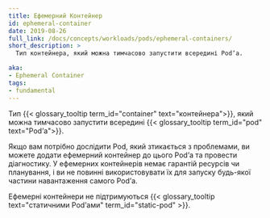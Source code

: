 ```yaml
---
title: Ефемерний Контейнер
id: ephemeral-container
date: 2019-08-26
full_link: /docs/concepts/workloads/pods/ephemeral-containers/
short_description: >
  Тип контейнера, який можна тимчасово запустити всередині Podʼа.

aka:
- Ephemeral Container
tags:
- fundamental
---
```

Тип {{< glossary_tooltip term_id="container" text="контейнера">}}, який можна тимчасово запустити всередині {{< glossary_tooltip term_id="pod" text="Podʼа">}}.

<!--more-->

Якщо вам потрібно дослідити Pod, який зтикається з проблемами, ви можете додати ефемерний контейнер до цього Podʼа та провести діагностику. У ефемерних контейнерів немає гарантій ресурсів чи планування, і ви не повинні використовувати їх для запуску будь-якої частини навантаження самого Podʼа.

Ефемерні контейнери не підтримуються {{< glossary_tooltip text="статичними Podʼами" term_id="static-pod" >}}.
